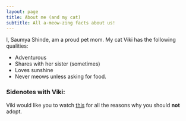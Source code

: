 ```yaml
---
layout: page
title: About me (and my cat)
subtitle: All a-meow-zing facts about us!
---
```


I, Saumya Shinde, am a proud pet mom. My cat Viki has the following qualities:

- Adventurous
- Shares with her sister (sometimes)
- Loves sunshine
- Never meows unless asking for food.


### Sidenotes with Viki:

Viki would like you to watch [this](https://www.google.com/search?q=rick+roll&client=safari&rls=en&sxsrf=AJOqlzXyb6mT7pPVMYcTdS7df5T3EgkEGA:1676315510377&source=lnms&tbm=vid&sa=X&ved=2ahUKEwj8vJv0mZP9AhWKFVkFHUcxDY8Q_AUoAnoECAIQBA&biw=985&bih=739&dpr=2#fpstate=ive&vld=cid:99cf5550,vid:dQw4w9WgXcQ) for all the reasons why you should **not** adopt. 
